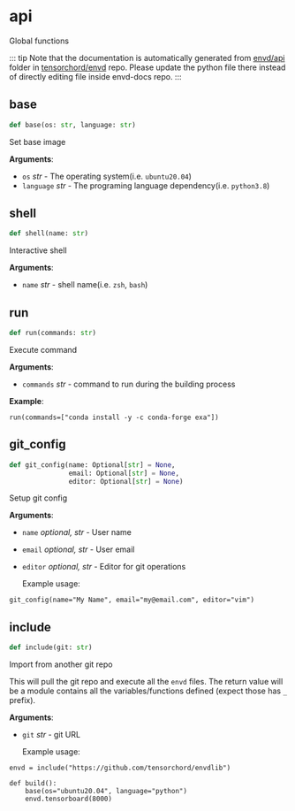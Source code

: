 # api

Global functions

::: tip
Note that the documentation is automatically generated from [envd/api](https://github.com/tensorchord/envd/tree/main/envd/api) folder
in [tensorchord/envd](https://github.com/tensorchord/envd/tree/main/envd/api) repo.
Please update the python file there instead of directly editing file inside envd-docs repo.
:::

## base

```python
def base(os: str, language: str)
```

Set base image

**Arguments**:

- `os` _str_ - The operating system(i.e. `ubuntu20.04`)
- `language` _str_ - The programing language dependency(i.e. `python3.8`)

## shell

```python
def shell(name: str)
```

Interactive shell

**Arguments**:

- `name` _str_ - shell name(i.e. `zsh`, `bash`)

## run

```python
def run(commands: str)
```

Execute command

**Arguments**:

- `commands` _str_ - command to run during the building process
  

**Example**:

```
run(commands=["conda install -y -c conda-forge exa"])
```

## git\_config

```python
def git_config(name: Optional[str] = None,
               email: Optional[str] = None,
               editor: Optional[str] = None)
```

Setup git config

**Arguments**:

- `name` _optional, str_ - User name
- `email` _optional, str_ - User email
- `editor` _optional, str_ - Editor for git operations
  
  Example usage:
```
git_config(name="My Name", email="my@email.com", editor="vim")
```

## include

```python
def include(git: str)
```

Import from another git repo

This will pull the git repo and execute all the `envd` files. The return value will be a module
contains all the variables/functions defined (expect those has `_` prefix).

**Arguments**:

- `git` _str_ - git URL
  
  Example usage:
```
envd = include("https://github.com/tensorchord/envdlib")

def build():
    base(os="ubuntu20.04", language="python")
    envd.tensorboard(8000)
```

